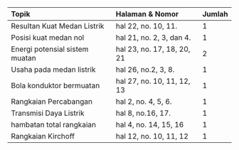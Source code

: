 | Topik | Halaman & Nomor | Jumlah |
| :--- | :--- | :--- |
| Resultan Kuat Medan Listrik | hal 22, no. 10, 11. | 1 |
| Posisi kuat medan nol | hal 21, no. 2, 3, dan 4. | 1 |
| Energi potensial sistem muatan | hal 23, no. 17, 18, 20, 21 | 2 |
| Usaha pada medan listrik | hal 26, no.2, 3, 8. | 1 |
| Bola konduktor bermuatan | hal 27, no. 10, 11, 12, 13 | 1 |
| Rangkaian Percabangan | hal 2, no. 4, 5, 6. | 1 |
| Transmisi Daya Listrik | hal 8, no.16, 17. | 1 |
| hambatan total rangkaian | hal 4, no. 14, 15, 16 | 1 |
| Rangkaian Kirchoff | hal 12, no. 10, 11, 12 | 1 |
